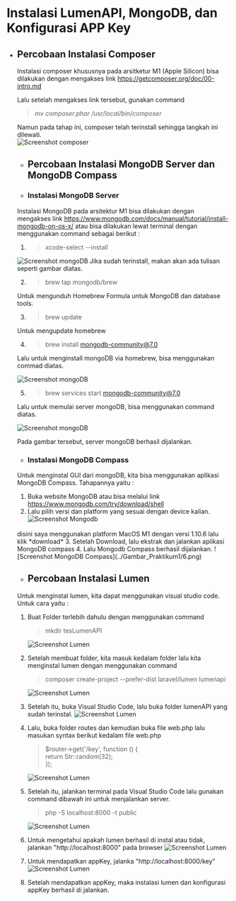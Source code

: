 # Instalasi LumenAPI, MongoDB, dan Konfigurasi APP Key

* ## Percobaan Instalasi Composer
    Instalasi composer khususnya pada arsitketur M1 (Apple Silicon) bisa dilakukan dengan mengakses link https://getcomposer.org/doc/00-intro.md 

    Lalu setelah mengakses link tersebut, gunakan command 
    > *mv composer.phar /usr/local/bin/composer* 

    Namun pada tahap ini, composer telah terinstall sehingga langkah ini dilewati. <br>
    ![Screenshot composer](Gambar_Praktikum1/1.png) 

    * ## Percobaan Instalasi MongoDB Server dan MongoDB Compass
    * ### Instalasi MongoDB Server
    Instalasi MongoDB pada arsitektur M1 bisa dilakukan dengan mengakses link https://www.mongodb.com/docs/manual/tutorial/install-mongodb-on-os-x/  atau bisa dilakukan lewat terminal dengan menggunakan command sebagai berikut : 
    1. >xcode-select --install

    ![Screenshot mongoDB](Gambar_Praktikum1/2.png)
    Jika sudah terinstall, makan akan ada tulisan seperti gambar diatas. 

    2. >brew tap mongodb/brew
    
    Untuk mengunduh Homebrew Formula untuk MongoDB dan database tools. 

    3. >brew update

    Untuk mengupdate homebrew

    4. >brew install mongodb-community@7.0

    Lalu untuk menginstall mongoDB via homebrew, bisa menggunakan commad diatas.

    ![Screenshot mongoDB](Gambar_Praktikum1/3.png)

    5. >brew services start mongodb-community@7.0

    Lalu untuk memulai server mongoDB, bisa menggunakan command diatas.

    ![Screenshot mongoDB](Gambar_Praktikum1/4.png)

    Pada gambar tersebut, server mongoDB berhasil dijalankan.

    * ### Instalasi MongoDB Compass
    Untuk menginstal GUI dari mongoDB, kita bisa menggunakan aplikasi MongoDB Compass. Tahapannya yaitu : <br>
    1. Buka website MongoDB atau bisa melalui link https://www.mongodb.com/try/download/shell <br>
    2. Lalu pilih versi dan platform yang sesuai dengan device kalian.
    ![Screenshot Mongodb](../Gambar_Praktikum1/5.png)
    <br>
    disini saya menggunakan platform MacOS M1 dengan versi 1.10.6 lalu klik *download*
    3. Setelah Download, lalu ekstrak dan jalankan aplikasi MongoDB compass
    4. Lalu Mongodb Compass berhasil dijalankan.
    ![Screenshot MongoDB Compass](../Gambar_Praktikum1/6.png)

    * ## Percobaan Instalasi Lumen
    Untuk menginstal lumen, kita dapat menggunakan visual studio code. Untuk cara yaitu : <br>
    1. Buat Folder terlebih dahulu dengan menggunakan command
        >mkdir tesLumenAPI

        ![Screenshot Lumen](Gambar_Praktikum1/8.png)

    2. Setelah membuat folder, kita masuk kedalam folder lalu kita menginstal lumen dengan menggunakan command 
        >composer create-project --prefer-dist laravel/lumen lumenapi

        ![Screenshot Lumen](Gambar_Praktikum1/7.png)

    3.  Setelah itu, buka Visual Studio Code, lalu buka folder lumenAPI yang sudah terinstal.
        ![Screenshot Lumen](Gambar_Praktikum1/9.png)

    4. Lalu, buka folder routes dan kemudian buka file web.php lalu masukan syntax berikut kedalam file web.php
        >$router->get('/key', function () { <br>
    return Str::random(32); <br>
});

        ![Screenshot Lumen](Gambar_Praktikum1/10.png)


    5. Setelah itu, jalankan terminal pada Visual Studio Code lalu gunakan command dibawah ini untuk menjalankan server.
        >php -S localhost:8000 -t public


        ![Screenshot Lumen](Gambar_Praktikum1/11.png)


    6. Untuk mengetahui apakah lumen berhasil di instal atau tidak, jalankan "http://localhost:8000" pada browser
        ![Screenshot Lumen](Gambar_Praktikum1/12.png)

    7. Untuk mendapatkan appKey, jalanka "http://localhost:8000/key"
        ![Screenshot Lumen](Gambar_Praktikum1/13.png)

    8. Setelah mendapatkan appKey, maka instalasi lumen dan konfigurasi appKey berhasil di jalankan.






